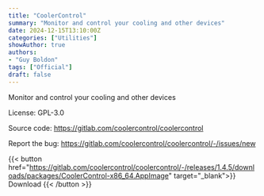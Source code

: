 ```yaml
---
title: "CoolerControl"
summary: "Monitor and control your cooling and other devices"
date: 2024-12-15T13:10:00Z
categories: ["Utilities"]
showAuthor: true
authors:
- "Guy Boldon"
tags: ["Official"]
draft: false
---
```


Monitor and control your cooling and other devices

License: GPL-3.0

Source code: <https://gitlab.com/coolercontrol/coolercontrol>

Report the bug: <https://gitlab.com/coolercontrol/coolercontrol/-/issues/new>  

{{< button href="https://gitlab.com/coolercontrol/coolercontrol/-/releases/1.4.5/downloads/packages/CoolerControl-x86_64.AppImage" target="_blank">}}
Download
{{< /button >}}
